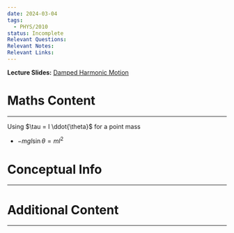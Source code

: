 ```yaml
---
date: 2024-03-04
tags:
  - PHYS/2010
status: Incomplete
Relevant Questions: 
Relevant Notes: 
Relevant Links:
---
```

**Lecture Slides:**
[Damped Harmonic Motion](Attachments/PHYS2010%20Week%202.pdf)
# Maths Content
---
Using $\tau = I \ddot{\theta}$ for a point mass
- $-mgl \sin \theta = ml^{2}$


# Conceptual Info
---



# Additional Content
---
